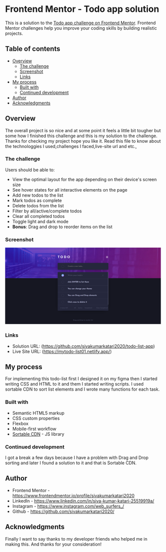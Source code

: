 # Frontend Mentor - Todo app solution

This is a solution to the [Todo app challenge on Frontend Mentor](https://www.frontendmentor.io/challenges/todo-app-Su1_KokOW). Frontend Mentor challenges help you improve your coding skills by building realistic projects. 

## Table of contents

- [Overview](#overview)
  - [The challenge](#the-challenge)
  - [Screenshot](#screenshot)
  - [Links](#links)
- [My process](#my-process)
  - [Built with](#built-with)
  - [Continued development](#continued-development)
- [Author](#author)
- [Acknowledgments](#acknowledgments)


## Overview

The overall project is so nice and at some point it feels a little bit tougher but some how I finished this challenge and this is my solution to the challenge. Thanks for checking my project hope you like it. Read this file to know about the technologgies I used,challenges I faced,live-site url and etc.,

### The challenge

Users should be able to:

- View the optimal layout for the app depending on their device's screen size
- See hover states for all interactive elements on the page
- Add new todos to the list
- Mark todos as complete
- Delete todos from the list
- Filter by all/active/complete todos
- Clear all completed todos
- Toggle light and dark mode
- **Bonus**: Drag and drop to reorder items on the list

### Screenshot

![](/public/images/my-preview.png)

### Links

- Solution URL: (https://github.com/sivakumarkatari2020/todo-list-app)
- Live Site URL: (https://mytodo-list01.netlify.app/)

## My process

For implementing this todo-list first I designed it on my figma then I started writing CSS and HTML to it and them I started writing scripts. I used sortable CDN to sort list elements and I wrote many functions for each task.

### Built with

- Semantic HTML5 markup
- CSS custom properties
- Flexbox
- Mobile-first workflow
- [Sortable CDN](https://cdnjs.com/libraries/Sortable) - JS library

### Continued development

I got a break a few days because I have a problem with Drag and Drop sorting and later I found a solution to it and that is Sortable CDN.

## Author

- Frontend Mentor - https://www.frontendmentor.io/profile/sivakumarkatari2020
- LinkedIn - https://www.linkedin.com/in/siva-kumar-katari-25519919a/
- Instagram - https://www.instagram.com/web_surfers_/
- Github - https://github.com/sivakumarkatari2020/

## Acknowledgments

Finally I want to say thanks to my developer friends who helped me in making this. And thanks for your consideration!

